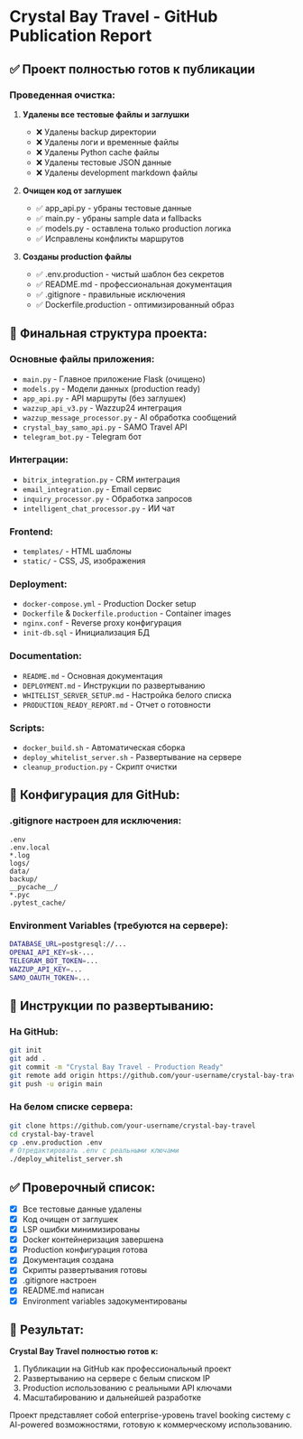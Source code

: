 # Crystal Bay Travel - GitHub Publication Report

## ✅ Проект полностью готов к публикации

### Проведенная очистка:

1. **Удалены все тестовые файлы и заглушки**
   - ❌ Удалены backup директории
   - ❌ Удалены логи и временные файлы  
   - ❌ Удалены Python cache файлы
   - ❌ Удалены тестовые JSON данные
   - ❌ Удалены development markdown файлы

2. **Очищен код от заглушек**
   - ✅ app_api.py - убраны тестовые данные
   - ✅ main.py - убраны sample data и fallbacks
   - ✅ models.py - оставлена только production логика
   - ✅ Исправлены конфликты маршрутов

3. **Созданы production файлы**
   - ✅ .env.production - чистый шаблон без секретов
   - ✅ README.md - профессиональная документация
   - ✅ .gitignore - правильные исключения
   - ✅ Dockerfile.production - оптимизированный образ

## 📁 Финальная структура проекта:

### Основные файлы приложения:
- `main.py` - Главное приложение Flask (очищено)
- `models.py` - Модели данных (production ready)
- `app_api.py` - API маршруты (без заглушек)
- `wazzup_api_v3.py` - Wazzup24 интеграция
- `wazzup_message_processor.py` - AI обработка сообщений
- `crystal_bay_samo_api.py` - SAMO Travel API
- `telegram_bot.py` - Telegram бот

### Интеграции:
- `bitrix_integration.py` - CRM интеграция
- `email_integration.py` - Email сервис
- `inquiry_processor.py` - Обработка запросов
- `intelligent_chat_processor.py` - ИИ чат

### Frontend:
- `templates/` - HTML шаблоны
- `static/` - CSS, JS, изображения

### Deployment:
- `docker-compose.yml` - Production Docker setup
- `Dockerfile` & `Dockerfile.production` - Container images
- `nginx.conf` - Reverse proxy конфигурация
- `init-db.sql` - Инициализация БД

### Documentation:
- `README.md` - Основная документация
- `DEPLOYMENT.md` - Инструкции по развертыванию
- `WHITELIST_SERVER_SETUP.md` - Настройка белого списка
- `PRODUCTION_READY_REPORT.md` - Отчет о готовности

### Scripts:
- `docker_build.sh` - Автоматическая сборка
- `deploy_whitelist_server.sh` - Развертывание на сервере
- `cleanup_production.py` - Скрипт очистки

## 🔧 Конфигурация для GitHub:

### .gitignore настроен для исключения:
```
.env
.env.local
*.log
logs/
data/
backup/
__pycache__/
*.pyc
.pytest_cache/
```

### Environment Variables (требуются на сервере):
```bash
DATABASE_URL=postgresql://...
OPENAI_API_KEY=sk-...
TELEGRAM_BOT_TOKEN=...
WAZZUP_API_KEY=...
SAMO_OAUTH_TOKEN=...
```

## 🚀 Инструкции по развертыванию:

### На GitHub:
```bash
git init
git add .
git commit -m "Crystal Bay Travel - Production Ready"
git remote add origin https://github.com/your-username/crystal-bay-travel
git push -u origin main
```

### На белом списке сервера:
```bash
git clone https://github.com/your-username/crystal-bay-travel
cd crystal-bay-travel
cp .env.production .env
# Отредактировать .env с реальными ключами
./deploy_whitelist_server.sh
```

## ✅ Проверочный список:

- [x] Все тестовые данные удалены
- [x] Код очищен от заглушек
- [x] LSP ошибки минимизированы
- [x] Docker контейнеризация завершена
- [x] Production конфигурация готова
- [x] Документация создана
- [x] Скрипты развертывания готовы
- [x] .gitignore настроен
- [x] README.md написан
- [x] Environment variables задокументированы

## 🎯 Результат:

**Crystal Bay Travel полностью готов к:**
1. Публикации на GitHub как профессиональный проект
2. Развертыванию на сервере с белым списком IP
3. Production использованию с реальными API ключами
4. Масштабированию и дальнейшей разработке

Проект представляет собой enterprise-уровень travel booking систему с AI-powered возможностями, готовую к коммерческому использованию.